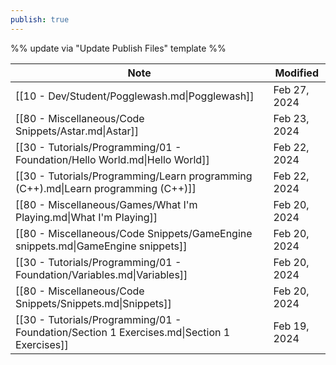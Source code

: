 ```yaml
---
publish: true
---
```

%% update via "Update Publish Files" template %% 

| Note                                                                                       | Modified     |
| ------------------------------------------------------------------------------------------ | ------------ |
| [[10 - Dev/Student/Pogglewash.md\|Pogglewash]]                                             | Feb 27, 2024 |
| [[80 - Miscellaneous/Code Snippets/Astar.md\|Astar]]                                       | Feb 23, 2024 |
| [[30 - Tutorials/Programming/01 - Foundation/Hello World.md\|Hello World]]                 | Feb 22, 2024 |
| [[30 - Tutorials/Programming/Learn programming (C++).md\|Learn programming (C++)]]         | Feb 22, 2024 |
| [[80 - Miscellaneous/Games/What I'm Playing.md\|What I'm Playing]]                         | Feb 20, 2024 |
| [[80 - Miscellaneous/Code Snippets/GameEngine snippets.md\|GameEngine snippets]]           | Feb 20, 2024 |
| [[30 - Tutorials/Programming/01 - Foundation/Variables.md\|Variables]]                     | Feb 20, 2024 |
| [[80 - Miscellaneous/Code Snippets/Snippets.md\|Snippets]]                                 | Feb 20, 2024 |
| [[30 - Tutorials/Programming/01 - Foundation/Section 1 Exercises.md\|Section 1 Exercises]] | Feb 19, 2024 |
